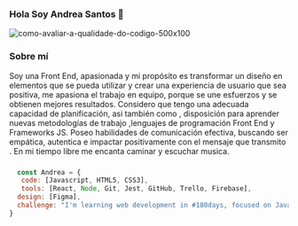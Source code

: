 
### Hola Soy Andrea Santos  👋

![como-avaliar-a-qualidade-do-codigo-500x100](https://user-images.githubusercontent.com/107779160/195121574-d8c29f84-973b-421d-8869-8f55e5482126.png)



### Sobre mí
Soy una Front End, apasionada y mi propósito es transformar un diseño en elementos que se pueda utilizar y crear una experiencia  de usuario que sea positiva, me apasiona el trabajo en equipo, porque se une esfuerzos y se obtienen mejores resultados. Considero que tengo una adecuada capacidad de planificación, asi también como , disposición para aprender nuevas metodologías de trabajo ,lenguajes de programación Front End y Frameworks JS. Poseo habilidades de comunicación efectiva, buscando ser empática, autentica e impactar positivamente con el mensaje que transmito .
En mi tiempo libre me encanta caminar y escuchar musica.

###
```js
  const Andrea = {
   code: [Javascript, HTML5, CSS3],
   tools: [React, Node, Git, Jest, GitHub, Trello, Firebase],
  design: [Figma],
  challenge: "I'm learning web development in #180days, focused on JavaScript and React"
}
```


